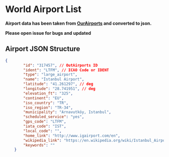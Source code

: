 # World Airport List


**Airport data has been taken from [OurAirports](https://ourairports.com/) and converted to json.**

**Please open issue for bugs and updated**


## Airport JSON Structure

```json
{
        "id": "317457", // OutAirports ID
        "ident": "LTFM", // ICAO Code or IDENT
        "type": "large_airport",
        "name": "İstanbul Airport",
        "latitude": "41.261297", // deg
        "longitude": "28.741951", // deg
        "elevation_ft": "325",
        "continent": "EU",
        "iso_country": "TR",
        "iso_region": "TR-34",
        "municipality": "Arnavutköy, Istanbul",
        "scheduled_service": "yes",
        "gps_code": "LTFM",
        "iata_code": "IST",
        "local_code": "",
        "home_link": "http://www.igairport.com/en",
        "wikipedia_link": "https://en.wikipedia.org/wiki/Istanbul_Airport",
        "keywords": ""
    }
```